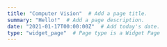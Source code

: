 ```yaml
---
title: "Computer Vision"  # Add a page title.
summary: "Hello!"  # Add a page description.
date: "2021-01-17T00:00:00Z"  # Add today's date.
type: "widget_page"  # Page type is a Widget Page
---
```

